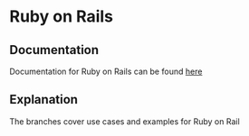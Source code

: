 # Ruby on Rails

## Documentation
Documentation for Ruby on Rails can be found <a href="https://rubyonrails.org/">here</a>

## Explanation
The branches cover use cases and examples for Ruby on Rail

